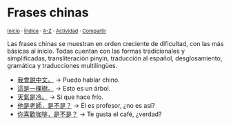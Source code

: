# Frases chinas
<sup>[Inicio](../index.md) · [Índice](../indices/frases.md) · [A-Z](../indices/alfabetico.md) · [Actividad](../indices/actividad.md) · [Compartir](https://x.com/intent/tweet?text=Frases%20chinas%20desglosadas%2C%20con%20enlaces%20cruzados%20para%20cada%20palabra%2C%20traducci%C3%B3n%2C%20transliteraci%C3%B3n%20pinyin%20y%20gram%C3%A1tica.%0A%E2%86%92%20https%3A%2F%2Fjucardus.github.io%2Findices%2Ffrases-chinas.html%0A%0A%23indcs_jucardus%20%23frss_jucardus%0A%40jucardus)</sup>

Las frases chinas se muestran en orden creciente de dificultad, con las más básicas al inicio. Todas cuentan con las formas tradicionales y simplificadas, transliteración pinyin, traducción al español, desglosamiento, gramática y traducciones multilingües.

* [我會說中文。](../contenido/w/o/3/wo3-hui4-shuo1-zhong1-wen2.md) → Puedo hablar chino.
* [這是一棵樹。](../contenido/z/h/e/zhe4-shi4-yi1-ke1-shu4.md) → Esto es un árbol.
* [天氣是冷。](../contenido/t/i/a/tian1-qi4-shi4-leng3.md) → Sí que hace frío.
* [他是老師，是不是？](../contenido/t/a/1/ta1-shi4-lao3-shi1-shi4-bu2-shi4.md) → Él es profesor, ¿no es así?
* [你喜歡咖啡，是不是？](../contenido/n/i/3/ni3-xi3-huan1-ka1-fei1-shi4-bu2-shi4.md) → Te gusta el café, ¿verdad?
